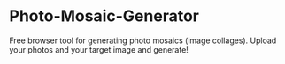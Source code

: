 # Photo-Mosaic-Generator
Free browser tool for generating photo mosaics (image collages).  Upload your photos and your target image and generate!
